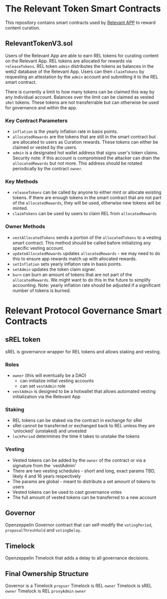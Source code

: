 # The Relevant Token Smart Contracts

This repository contains smart contracts used by [Relevant APP](https://relevant.community) to reward content curation.

## RelevantTokenV3.sol

Users of the Relevant App are able to earn REL tokens for curating content on the Relevant App. REL tokens are allocated for rewards via `releaseTokens`. REL token `admin` distributes the tokens as balances in the web2 database of the Relevant App. Users can then `claimTokens` by requesting an attestation by the `admin` account and submitting it to the REL smart contract.

There is currently a limit to how many tokens can be claimed this way by any individual account. Balances over the limit can be claimed as vested `sRel` tokens. These tokens are not transferrable but can otherwise be used for governance and within the app.

### Key Contract Parameters

- `inflation` is the yearly inflation rate in basis points.
- `allocatedRewards` are the tokens that are still in the smart contract but are allocated to users as Curation rewards. These tokens can either be claimed or vested by the users.
- `admin` is a designated hot wallet address that signs user's token claims. Security note: if this account is compromised the attacker can drain the `allocatedRewards` but not more. This address should be rotated periodically by the contract `owner`.

### Key Methods

- `releaseTokens` can be called by anyone to either mint or allocate existing tokens. If there are enough tokens in the smart contract that are not part of the `allocatedRewards`, they will be used, otherwise new tokens will be minted.
- `claimTokens` can be used by users to claim REL from `allocatedRewards`

### Owner Methods

- `vestAllocatedTokens` sends a portion of the `allocatedTokens` to a vesting smart contract. This method should be called bafore initializing any specific vesting account.
- `updateAllocatedRewards` updates `allocatedRewards` - we may need to do this to ensure app rewards match up with allocated rewards.
- `setInflation` sets yearly inflation rate in basis points.
- `setAdmin` updates the token claim signer.
- `burn` can burn an amount of tokens that are not part of the `allocatedRewards`. We might want to do this in the future to simplify accounting. Note: yearly inflation rate should be adjusted if a significant number of tokens is burned.

# Relevant Protocol Governance Smart Contracts

## sREL token

sREL is governance wrapper for REL tokens and allows staking and vesting.

### Roles

- `owner` (this will eventually be a DAO)
  - can initialize initial vesting accounts
  - can set `vestAdmin` role
- `vestAdmin` is designed to be a hotwallet that allows automated vesting initialization via the Relevant App

### Staking

- REL tokens can be staked via the contract in exchange for sRel
- sRel cannot be transferred or exchanged back to REL unless they are 'unlocked' (unstaked) and unvested
- `lockPeriod` deterimines the time it takes to unstake the tokens

### Vesting

- Vested tokens can be added by the `owner` of the contract or via a signature from the `vestAdmin'
- There are two vesting schedules - short and long, exact params TBD, likely 4 and 16 years respectively
- The params are global - meant to distribute a set amount of tokens to users
- Vested tokens can be used to cast governance votes
- The full amount of vested tokens can be transferred to a new account

## Governor

Openzeppelin Governor contract that can self-modify the `votingPeriod`, `proposalThreshhold` and `votingDelay`.

## Timelock

Openzeppelin Timelock that adds a delay to all governance decisions.

## Final Ownership Structure
Governor is a Timelock `propser`
Timelock is REL `owner`
Timelock is sREL `owner`
Timelock is REL `proxyAdmin` `owner`